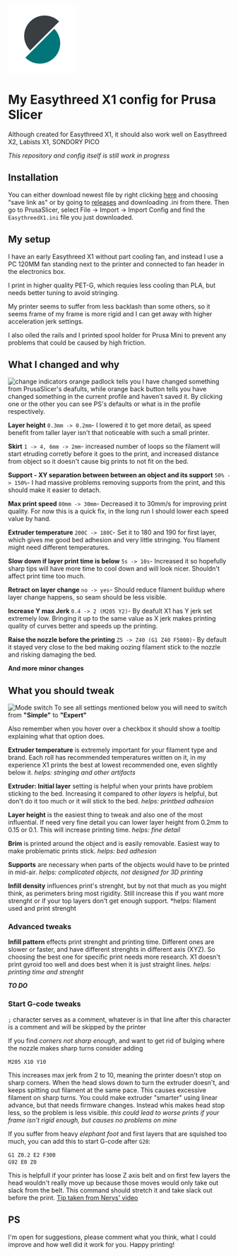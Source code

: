 ![PrusaSlicer logo](https://github.com/prusa3d/PrusaSlicer/raw/master/resources/icons/PrusaSlicer.png)

# My Easythreed X1 config for Prusa Slicer
Although created for Easythreed X1, it should also work well on Easythreed X2, Labists X1, SONDORY PICO

*This repository and config itself is still work in progress*

## Installation
You can either download newest file by right clicking [here](https://raw.githubusercontent.com/JacekJagosz/Easythreed-X1-PrusaSlicer-config/master/EasythreedX1.ini) and choosing "save link as" or by going to [releases](https://github.com/JacekJagosz/Easythreed-X1-PrusaSlicer-config/releases) and downloading .ini from there.
Then go to PrusaSlicer, select File -> Import -> Import Config and find the `EasythreedX1.ini` file you just downloaded.

## My setup
I have an early Easythreed X1 without part cooling fan, and instead I use a PC 120MM fan standing next to the printer and connected to fan header in the electronics box.

I print in higher quality PET-G, which requies less cooling than PLA, but needs better tuning to avoid stringing.

My printer seems to suffer from less backlash than some others, so it seems frame of my frame is more rigid and I can get away with higher acceleration jerk settings.

I also oiled the rails and I printed spool holder for Prusa Mini to prevent any problems that could be caused by high friction.

## What I changed and why

![change indicators](https://user-images.githubusercontent.com/28653965/94260450-7da99400-ff30-11ea-8a84-9109ff72eb5a.png) orange padlock tells you I have changed something from PrusaSlicer's deafults, while orange back button tells you have changed something in the current profile and haven't saved it. By clicking one or the other you can see PS's defaults or what is in the profile respectively.

**Layer height** `0.3mm -> 0.2mm`- I lowered it to get more detail, as speed benefit from taller layer isn't that noticeable with such a small printer.

**Skirt** `1 -> 4, 6mm -> 2mm`- increased number of loops so the filament will start etruding corretly before it goes to the print, and increased distance from object so it doesn't cause big prints to not fit on the bed.

**Support - XY separation between between an object and its support** `50% -> 150%`- I had massive problems removing supports from the print, and this should make it easier to detach.

**Max print speed** `80mm -> 30mm`- Decreased it to 30mm/s for improving print quality. For now this is a quick fix, in the long run I should lower each speed value by hand.

**Extruder temperature** `200C -> 180C`- Set it to 180 and 190 for first layer, which gives me good bed adhesion and very little stringing. You filament might need different temperatures.

**Slow down if layer print time is below** `5s -> 10s`- Increased it so hopefully sharp tips will have more time to cool down and will look nicer. Shouldn't affect print time too much.

**Retract on layer change** `no -> yes`- Should reduce filament buildup where layer change happens, so seam should be less visible.

**Increase Y max Jerk** `0.4 -> 2 (M205 Y2)`- By deafult X1 has Y jerk set extremely low. Bringing it up to the same value as X jerk makes printing quality of curves better and speeds up the printing.

**Raise the nozzle before the printing** `Z5 -> Z40 (G1 Z40 F5000)`- By default it stayed very close to the bed making oozing filament stick to the nozzle and risking damaging the bed.

**And more minor changes**

## What you should tweak
![Mode switch](https://user-images.githubusercontent.com/28653965/94261311-ef361200-ff31-11ea-838e-6a9f6e857373.png) To see all settings mentioned below you will need to switch from **"Simple"** to **"Expert"**

Also remember when you hover over a checkbox it should show a tooltip explaining what that option does.

**Extruder temperature** is extremely important for your filament type and brand. Each roll has recommended temperatures written on it, in my experience X1 prints the best at lowest recommended one, even slightly below it. *helps: stringing and other artifacts*

**Extruder: Initial layer** setting is helpful when your prints have problem sticking to the bed. Increasing it compared to *other layers* is helpful, but don't do it too much or it will stick to the bed. *helps: printbed adhesion*

**Layer height** is the easiest thing to tweak and also one of the most influential. If need very fine detail you can lower layer height from 0.2mm to 0.15 or 0.1. This will increase printing time. *helps: fine detail*

**Brim** is printed around the object and is easily removable. Easiest way to make problematic prints stick. *helps: bed adhesion*

**Supports** are necessary when parts of the objects would have to be printed in mid-air. *helps: complicated objects, not designed for 3D printing*

**Infill density** influences print's strenght, but by not that much as you might think, as perimeters bring most rigidity. Still increase this if you want more strenght or if your top layers don't get enough support. *helps: filament used and print strenght

### Advanced tweaks

**Infill pattern** effects print strenght and printing time. Different ones are slower or faster, and have different strenghts in different axis (XYZ). So choosing the best one for specific print needs more research. X1 doesn't print gyroid too well and does best when it is just straight lines. *helps: printing time and strenght*

***TO DO***

### Start G-code tweaks
`;` character serves as a comment, whatever is in that line after this character is a comment and will be skipped by the printer

If you find *corners not sharp enough*, and want to get rid of bulging where the nozzle makes sharp turns consider adding
```
M205 X10 Y10
```
This increases max jerk from 2 to 10, meaning the printer doesn't stop on sharp corners. 
When the head slows down to turn the extruder doesn't, and keeps spitting out filament at the same pace. This causes excessive filament on sharp turns. 
You could make extruder "smarter" using linear advance, but that needs firmware changes. Instead whis makes head stop less, so the problem is less visible.
*this could lead to worse prints if your frame isn't rigid enough, but causes no problems on mine*


If you suffer from heavy *elephant foot* and first layers that are squished too much, you can add this to start G-code after `G28`:
```
G1 Z0.2 E2 F300
G92 E0 Z0
```
This is helpfull if your printer has loose Z axis belt and on first few layers the head wouldn't really move up because those moves would only take out slack from the belt. This command should stretch it and take slack out before the print. [Tip taken from Nerys' video](https://www.youtube.com/watch?v=IyCipO-2HYU)

## PS
I'm open for suggestions, please comment what you think, what I could improve and how well did it work for you.
Happy printing!
